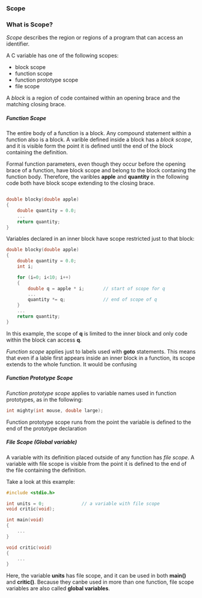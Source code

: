 ### Scope 
### What is Scope?

*Scope* describes the region or regions of a program that can access an identifier.

A C variable has one of the following scopes:

- block scope
- function scope
- function prototype scope
- file scope

A *block* is a region of code contained within an opening brace and the matching closing brace. 

##### Function Scope

The entire body of a function is a block. Any compound statement within a function also is a block. A varible defined inside a block has a *block scope*, and it is visible form the point it is defined until the end of the block containing the definition.

Formal function parameters, even though they occur before the opening brace of a function, have block scope and belong to the block contaning the function body. Therefore, the varibles **apple** and **quantity** in the following code both have block scope extending to the closing brace.

```c

double blocky(double apple)
{
    double quantity = 0.0;
    ...
    return quantity;
}
```


Variables declared in an inner block have scope restricted just to that block:

```c
double blocky(double apple)
{
    double quantity = 0.0;
    int i;

    for (i=0; i<10; i++)
    {
        double q = apple * i;       // start of scope for q
        ...
        quantity *= q;              // end of scope of q
    }
    ...
    return quantity;
}
```

In this example, the scope of **q** is limited to the inner block and only code within the block can access **q**.

*Function scope*  applies just to labels used with **goto** statements. This means that even if a lable first appears inside an inner block in a function, its scope extends to the whole function. It would be confusing 


##### Function Prototype Scope

*Function prototype scope* applies to variable names used in function prototypes, as in the following:

```c
int mighty(int mouse, double large);
```

Function prototype scope runs from the point the variable is defined to the end of the prototype declaration


##### File Scope (Global variable)

A variable with its definition placed outside of any function has *file scope*. A variable with file scope is visible from the point it is defined to the end of the file containing the definition. 

Take a look at this example:

```c
#include <stdio.h>

int units = 0;              // a variable with file scope
void critic(void);

int main(void) 
{
    ...
}

void critic(void)
{
    ...
}
```

Here, the variable **units** has file scope, and it can be used in both **main()** and **critic()**. Because they canbe used in more than one function, file scope variables are also called **global variables**.